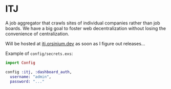 # ITJ

A job aggregator that crawls sites of individual companies rather than job boards. We have a big goal to foster web decentralization without losing the convenience of centralization.

Will be hosted at [itj.orsinium.dev](https://itj.orsinium.dev/) as soon as I figure out releases...

Example of `config/secrets.exs`:

```elixir
import Config

config :itj, :dashboard_auth,
  username: "admin",
  password: "..."

```

